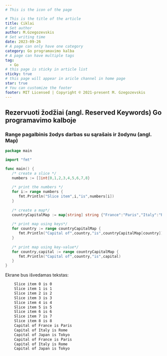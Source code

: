 ```yaml
---
# This is the icon of the page

# This is the title of the article
title: Ciklai
# Set author
author: M.Gzegozevskis
# Set writing time
date: 2023-09-26
# A page can only have one category
category: Go programavimo kalba
# A page can have multiple tags
tag:
  - Go
# this page is sticky in article list
sticky: true
# this page will appear in aricle channel in home page
star: true
# You can customize the footer
footer: MIT Licensed | Copyright © 2021-present M. Gzegozevskis
---
```


## Rezervuoti žodžiai (angl. Reserved Keywords) Go programavimo kalboje


### Range pagalbinis žodys darbas su sąrašais ir žodynu (angl. Map)

```go
package main

import "fmt"

func main() {
   /* create a slice */
   numbers := []int{0,1,2,3,4,5,6,7,8} 
   
   /* print the numbers */
   for i:= range numbers {
      fmt.Println("Slice item",i,"is",numbers[i])
   }
   
   /* create a map*/
   countryCapitalMap := map[string] string {"France":"Paris","Italy":"Rome","Japan":"Tokyo"}
   
   /* print map using keys*/
   for country := range countryCapitalMap {
      fmt.Println("Capital of",country,"is",countryCapitalMap[country])
   }
   
   /* print map using key-value*/
   for country,capital := range countryCapitalMap {
      fmt.Println("Capital of",country,"is",capital)
   }
}
```
Ekrane bus išvedamas tekstas: 

```cmd 
    Slice item 0 is 0
    Slice item 1 is 1
    Slice item 2 is 2
    Slice item 3 is 3
    Slice item 4 is 4
    Slice item 5 is 5
    Slice item 6 is 6
    Slice item 7 is 7
    Slice item 8 is 8
    Capital of France is Paris
    Capital of Italy is Rome
    Capital of Japan is Tokyo
    Capital of France is Paris
    Capital of Italy is Rome
    Capital of Japan is Tokyo
```

